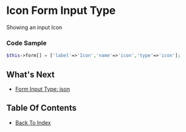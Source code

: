 
# Icon Form Input Type
Showing an input Icon

### Code Sample
```php
$this->form[] = ['label'=>'Icon','name'=>'icon','type'=>'icon'];
```

## What's Next
- [Form Input Type: json](./form-json.md)

## Table Of Contents
- [Back To Index](./index.md)
